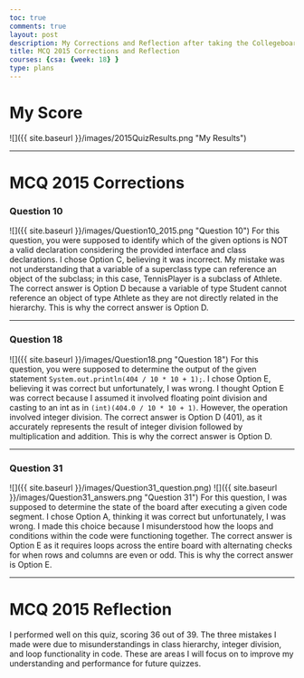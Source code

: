 ```yaml
---
toc: true
comments: true
layout: post
description: My Corrections and Reflection after taking the Collegeboard MCQ 2015 Test
title: MCQ 2015 Corrections and Reflection
courses: {csa: {week: 18} }
type: plans
---
```


# My Score
![]({{ site.baseurl }}/images/2015QuizResults.png "My Results")

---

# MCQ 2015 Corrections
### Question 10
![]({{ site.baseurl }}/images/Question10_2015.png "Question 10")
For this question, you were supposed to identify which of the given options is NOT a valid declaration considering the provided interface and class declarations. I chose Option C, believing it was incorrect. My mistake was not understanding that a variable of a superclass type can reference an object of the subclass; in this case, TennisPlayer is a subclass of Athlete. The correct answer is Option D because a variable of type Student cannot reference an object of type Athlete as they are not directly related in the hierarchy. This is why the correct answer is Option D.

---

### Question 18
![]({{ site.baseurl }}/images/Question18.png "Question 18")
For this question, you were supposed to determine the output of the given statement `System.out.println(404 / 10 * 10 + 1);`. I chose Option E, believing it was correct but unfortunately, I was wrong. I thought Option E was correct because I assumed it involved floating point division and casting to an int as in `(int)(404.0 / 10 * 10 + 1)`. However, the operation involved integer division. The correct answer is Option D (401), as it accurately represents the result of integer division followed by multiplication and addition. This is why the correct answer is Option D.

---

### Question 31
![]({{ site.baseurl }}/images/Question31_question.png)
![]({{ site.baseurl }}/images/Question31_answers.png "Question 31")
For this question, I was supposed to determine the state of the board after executing a given code segment. I chose Option A, thinking it was correct but unfortunately, I was wrong. I made this choice because I misunderstood how the loops and conditions within the code were functioning together. The correct answer is Option E as it requires loops across the entire board with alternating checks for when rows and columns are even or odd. This is why the correct answer is Option E.

---

# MCQ 2015 Reflection
I performed well on this quiz, scoring 36 out of 39. The three mistakes I made were due to misunderstandings in class hierarchy, integer division, and loop functionality in code. These are areas I will focus on to improve my understanding and performance for future quizzes.